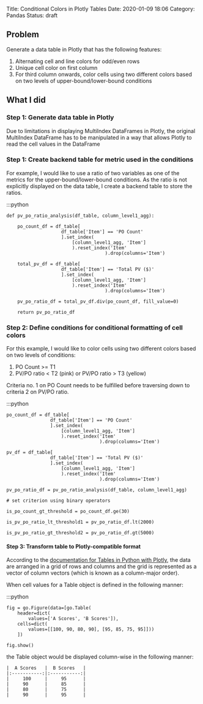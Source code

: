 Title: Conditional Colors in Plotly Tables
Date: 2020-01-09 18:06
Category: Pandas
Status: draft

## Problem

Generate a data table in Plotly that has the following features:

1. Alternating cell and line colors for odd/even rows
2. Unique cell color on first column
3. For third column onwards, color cells using two different colors based on two levels of upper-bound/lower-bound conditions

## What I did

### Step 1: Generate data table in Plotly

Due to limitations in displaying MultiIndex DataFrames in Plotly, the original MultiIndex DataFrame has to be manipulated in a way that allows Plotly to read the cell values in the DataFrame

### Step 1: Create backend table for metric used in the conditions

For example, I would like to use a ratio of two variables as one of the metrics for the upper-bound/lower-bound conditions. As the ratio is not explicitly displayed on the data table, I create a backend table to store the ratios.

:::python

    def pv_po_ratio_analysis(df_table, column_level1_agg):
    
        po_count_df = df_table[
                        df_table['Item'] == 'PO Count'
                        ].set_index(
                            [column_level1_agg, 'Item']
                            ).reset_index('Item'
                                        ).drop(columns='Item')
        
        total_pv_df = df_table[
                        df_table['Item'] == 'Total PV ($)'
                        ].set_index(
                            [column_level1_agg, 'Item']
                            ).reset_index('Item'
                                        ).drop(columns='Item')
                            
        pv_po_ratio_df = total_pv_df.div(po_count_df, fill_value=0)
        
        return pv_po_ratio_df

### Step 2: Define conditions for conditional formatting of cell colors

For this example, I would like to color cells using two different colors based on two levels of conditions:

1. PO Count >= T1
2. PV/PO ratio < T2 (pink) or PV/PO ratio > T3 (yellow)

Criteria no. 1 on PO Count needs to be fulfilled before traversing down to criteria 2 on PV/PO ratio.

:::python

    po_count_df = df_table[
                    df_table['Item'] == 'PO Count'
                    ].set_index(
                        [column_level1_agg, 'Item']
                        ).reset_index('Item'
                                      ).drop(columns='Item')

    pv_df = df_table[
                    df_table['Item'] == 'Total PV ($)'
                    ].set_index(
                        [column_level1_agg, 'Item']
                        ).reset_index('Item'
                                      ).drop(columns='Item')
    
    pv_po_ratio_df = pv_po_ratio_analysis(df_table, column_level1_agg)
    
    # set criterion using binary operators
    
    is_po_count_gt_threshold = po_count_df.ge(30)
    
    is_pv_po_ratio_lt_threshold1 = pv_po_ratio_df.lt(2000)
    
    is_pv_po_ratio_gt_threshold2 = pv_po_ratio_df.gt(5000)

#### Step 3: Transform table to Plotly-compatible format

According to the [documentation for Tables in Python with Plotly](https://plot.ly/python/table/), the data are arranged in a grid of rows and columns and the grid is represented as a vector of column vectors (which is known as a column-major order).

When cell values for a Table object is defined in the following manner:

:::python

    fig = go.Figure(data=[go.Table(
        header=dict(
            values=['A Scores', 'B Scores']),
        cells=dict(
            values=[[100, 90, 80, 90], [95, 85, 75, 95]]))
        ])
    
    fig.show()

the Table object would be displayed column-wise in the following manner:

    |  A Scores   |  B Scores   |
    |:-----------:|:-----------:|
    |     100     |     95      |
    |     90      |     85      |
    |     80      |     75      |
    |     90      |     95      |
